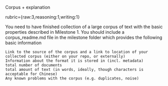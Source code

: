 Corpus + explanation

rubric={raw:3,reasoning:1,writing:1}

You need to have finished collection of a large corpus of text with the basic properties described in Milestone 1. You should include a corpus_readme.md file in the milestone folder which provides the following basic information

    Link to the source of the corpus and a link to location of your collected corpus (either on your repo, or externally)
    Information about the format it is stored in (incl. metadata)
    total number of documents
    total amount of text (in words, ideally, though characters is acceptable for Chinese)
    Any known problems with the corpus (e.g. duplicates, noise)
